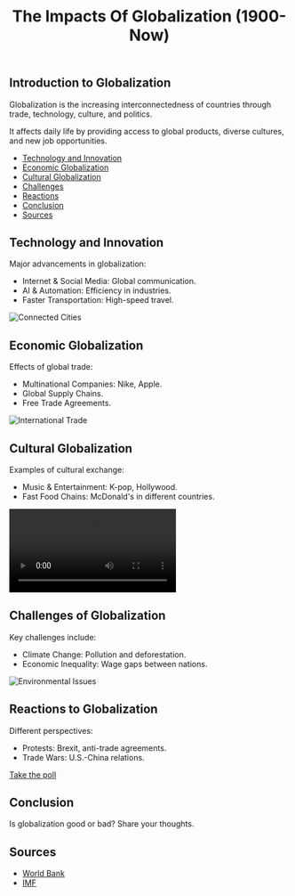 <background color=R0G0B0>
<html lang="en">
<head>
    <meta charset="UTF-8">
    <meta name="viewport" content="width=device-width, initial-scale=1.0">
</head>
<body>
    <header>
        <h1>The Impacts Of Globalization (1900-Now)</h1>
    </header>
    <section class="container">
        <h2>Introduction to Globalization</h2>
        <p>Globalization is the increasing interconnectedness of countries through trade, technology, culture, and politics.</p>
        <p>It affects daily life by providing access to global products, diverse cultures, and new job opportunities.</p>
        <nav>
            <ul>
                <li><a href="{{ url_for('technology') }}">Technology and Innovation</a></li>
                <li><a href="{{ url_for('economic') }}">Economic Globalization</a></li>
                <li><a href="{{ url_for('cultural') }}">Cultural Globalization</a></li>
                <li><a href="{{ url_for('challenges') }}">Challenges</a></li>
                <li><a href="{{ url_for('reactions') }}">Reactions</a></li>
                <li><a href="{{ url_for('conclusion') }}">Conclusion</a></li>
                <li><a href="{{ url_for('sources') }}">Sources</a></li>
            </ul>
        </nav>
    </section>
</body>
</html>

<h2>Technology and Innovation</h2>
<p>Major advancements in globalization:</p>
<ul>
    <li>Internet & Social Media: Global communication.</li>
    <li>AI & Automation: Efficiency in industries.</li>
    <li>Faster Transportation: High-speed travel.</li>
</ul>
<img src="world-map.jpg" alt="Connected Cities">

<h2>Economic Globalization</h2>
<p>Effects of global trade:</p>
<ul>
    <li>Multinational Companies: Nike, Apple.</li>
    <li>Global Supply Chains.</li>
    <li>Free Trade Agreements.</li>
</ul>
<img src="trade-chart.jpg" alt="International Trade">

<h2>Cultural Globalization</h2>
<p>Examples of cultural exchange:</p>
<ul>
    <li>Music & Entertainment: K-pop, Hollywood.</li>
    <li>Fast Food Chains: McDonald's in different countries.</li>
</ul>
<video controls>
    <source src="global-music.mp4" type="video/mp4">
</video>

<h2>Challenges of Globalization</h2>
<p>Key challenges include:</p>
<ul>
    <li>Climate Change: Pollution and deforestation.</li>
    <li>Economic Inequality: Wage gaps between nations.</li>
</ul>
<img src="environment-map.jpg" alt="Environmental Issues">

<h2>Reactions to Globalization</h2>
<p>Different perspectives:</p>
<ul>
    <li>Protests: Brexit, anti-trade agreements.</li>
    <li>Trade Wars: U.S.-China relations.</li>
</ul>
<a href="https://forms.google.com">Take the poll</a>

<h2>Conclusion</h2>
<p>Is globalization good or bad? Share your thoughts.</p>

<h2>Sources</h2>
<ul>
    <li><a href="https://www.worldbank.org">World Bank</a></li>
    <li><a href="https://www.imf.org">IMF</a></li>
</ul>

